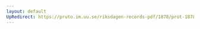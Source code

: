 ```yaml
---
layout: default
UpRedirect: https://pruto.im.uu.se/riksdagen-records-pdf/1878/prot-1878--ak--050/prot-1878--ak--050_018.pdf
---
```

